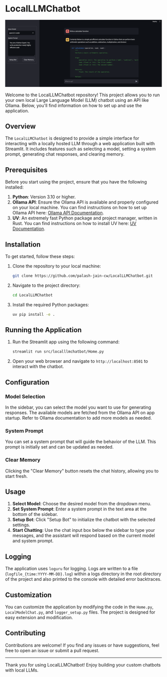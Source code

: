 # LocalLLMChatbot

![Local LLM Chatbot in action](image.png)

Welcome to the LocalLLMChatbot repository! This project allows you to run your own local Large Language Model (LLM) chatbot using an API like Ollama. Below, you'll find information on how to set up and use the application.

## Overview

The `LocalLLMChatbot` is designed to provide a simple interface for interacting with a locally hosted LLM through a web application built with Streamlit. It includes features such as selecting a model, setting a system prompt, generating chat responses, and clearing memory.

## Prerequisites

Before you start using the project, ensure that you have the following installed:

1. **Python**: Version 3.10 or higher.
2. **Ollama API**: Ensure the Ollama API is available and properly configured on your local machine. You can find instructions on how to set up Ollama API here: [Ollama API Documentation](https://ollama.com).
3. **UV**: An extremely fast Python package and project manager, written in Rust. You can find instructions on how to install UV here: [UV Documentation](https://github.com/astral-sh/uv).

## Installation

To get started, follow these steps:

1. Clone the repository to your local machine:
    ```sh
    git clone https://github.com/palash-jain-cw/LocalLLMChatbot.git
    ```

2. Navigate to the project directory:
    ```sh
    cd LocalLLMChatbot
    ```

3. Install the required Python packages:
    ```sh
    uv pip install -e .
    ```

## Running the Application

1. Run the Streamlit app using the following command:
    ```sh
    streamlit run src/localllmchatbot/Home.py
    ```
2. Open your web browser and navigate to `http://localhost:8501` to interact with the chatbot.

## Configuration

### Model Selection

In the sidebar, you can select the model you want to use for generating responses. The available models are fetched from the Ollama API on app startup. Refer to Ollama documentation to add more models as needed.

### System Prompt

You can set a system prompt that will guide the behavior of the LLM. This prompt is initially set and can be updated as needed.

### Clear Memory

Clicking the "Clear Memory" button resets the chat history, allowing you to start fresh.

## Usage

1. **Select Model**: Choose the desired model from the dropdown menu.
2. **Set System Prompt**: Enter a system prompt in the text area at the bottom of the sidebar.
3. **Setup Bot**: Click "Setup Bot" to initialize the chatbot with the selected settings.
4. **Start Chatting**: Use the chat input box below the sidebar to type your messages, and the assistant will respond based on the current model and system prompt.

## Logging

The application uses `loguru` for logging. Logs are written to a file (`logfile_{time:YYYY-MM-DD}.log`) within a logs directory in the root directory of the project and also printed to the console with detailed error backtraces.

## Customization

You can customize the application by modifying the code in the `Home.py`, `LocalModelChat.py`, and `logger_setup.py` files. The project is designed for easy extension and modification.

## Contributing

Contributions are welcome! If you find any issues or have suggestions, feel free to open an issue or submit a pull request.

---

Thank you for using LocalLLMChatbot! Enjoy building your custom chatbots with local LLMs.